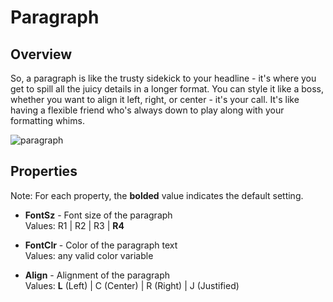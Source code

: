 # Paragraph

## Overview
So, a paragraph is like the trusty sidekick to your headline - it's where you get to spill all the juicy details in a longer format. You can style it like a boss, whether you want to align it left, right, or center - it's your call. It's like having a flexible friend who's always down to play along with your formatting whims.

![paragraph](https://github.com/user-attachments/assets/4169e792-29ca-444f-9d83-5aed858ac5e6)


## Properties
Note: For each property, the **bolded** value indicates the default setting.

- **FontSz** - Font size of the paragraph  
  Values: R1 | R2 | R3 | **R4**

- **FontClr** - Color of the paragraph text  
  Values: any valid color variable

- **Align** - Alignment of the paragraph  
  Values: **L** (Left) | C (Center) | R (Right) | J (Justified)
